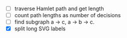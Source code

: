 - [ ] traverse Hamlet path and get length
- [ ] count path lengths as number of decisions
- [ ] find subgraph a -> c, a -> b -> c.
- [x] split long SVG labels
